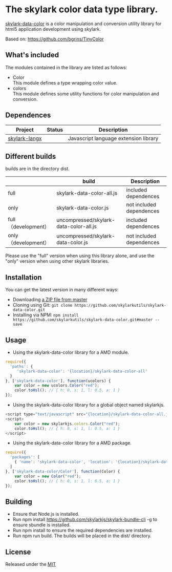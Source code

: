 # The skylark color data type library.

<!--version-->
[skylark-data-color](https://github.com/skylark-data/skylark-data-color/) is a color manipulation and conversion utility library  for html5 application development using skylark.

Based on: https://github.com/bgrins/TinyColor


## What's included
The modules contained in the library are listed  as follows:
- Color  
This module defines a type wrapping color value.
- colors  
This module defines some utility functions for color manipulation and conversion.


## Dependences
| Project | Status | Description |
|---------|--------|-------------|
| [skylark-langx](https://github.com/skylarklangx/skylark-langx) |  | Javascript language extension library |

##  Different builds
builds are in the directory dist.

|  | build | Description |
|---------|--------|-------------|
| full | skylark-data-color-all.js | included dependences |
| only | skylark-data-color.js | not included dependences |
| full （development） | uncompressed/skylark-data-color-all.js | included dependences |
| only （development）| uncompressed/skylark-data-color.js | not included dependences |

Please use the "full" version when using this library alone, and use the "only" version when using other skylark libraries.

## Installation
You can get the latest version in many different ways:

- Downloading [a ZIP file from master](https://github.com/skylarkutils/skylark-data-color/archive/master.zip)
- Cloning using Git: `git clone https://github.com/skylarkutils/skylark-data-color.git`
- Installing via NPM: `npm install https://github.com/skylarkutils/skylark-data-color.git#master --save`


## Usage

- Using the skylark-data-color library for a AMD module.  
```js
require({
  'paths': {
     'skylark-data-color': '{location}/skylark-data-color-all' 
  }
}, ['skylark-data-color'], function(ucolors) {
	var color = new ucolors.Color("red");
	color.toHsl(); // { h: 0, s: 1, l: 0.5, a: 1 }  
});
```

- Using the skylark-data-color library for a global object named skylarkjs.  
```js
<script type="text/javascript" src="{location}/skylark-data-color-all.js"></script>
<script>
	var color = new skylarkjs.colors.Color("red");
	color.toHsl(); // { h: 0, s: 1, l: 0.5, a: 1 }  
</script>
```

- Using the skylark-data-color library for a AMD package.  
```js
require({
  'packages': [
    { 'name': 'skylark-data-color', 'location': '{location}/skylark-data-color/' }
  ]
}, ['skylark-data-color/Color'], function(Color) {
	var color = new Color("red");
	color.toHsl(); // { h: 0, s: 1, l: 0.5, a: 1 }  
});
```

## Building 

- Ensure that Node.js is installed.
- Run npm install https://github.com/skylarkjs/skylark-bundle-cli -g  to ensure sbundle is installed.
- Run npm install to ensure the required dependencies are installed.
- Run npm run build. The builds will be placed in the dist/ directory.

## License

Released under the [MIT](http://opensource.org/licenses/MIT)
